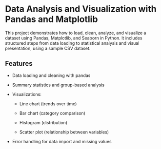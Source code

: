 # Data Analysis and Visualization with Pandas and Matplotlib
This project demonstrates how to load, clean, analyze, and visualize a dataset using Pandas, Matplotlib, and Seaborn in Python. It includes structured steps from data loading to statistical analysis and visual presentation, using a sample CSV dataset.

## Features
- Data loading and cleaning with pandas

- Summary statistics and group-based analysis

- Visualizations:

  - Line chart (trends over time)

  - Bar chart (category comparison)

  - Histogram (distribution)

  - Scatter plot (relationship between variables)

- Error handling for data import and missing values
